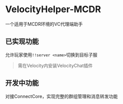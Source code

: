 # VelocityHelper-MCDR
一个适用于MCDR环境的VC代理端助手

## 已实现功能
允许玩家使用`!!server <name>`切换到目标子服
> 需在Velocity内安装VelocityChat插件

## 开发中功能
对接ConnectCore，实现完整的群组管理和消息转发功能